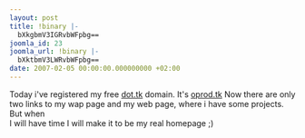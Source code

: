```yaml
---
layout: post
title: !binary |-
  bXkgbmV3IGRvbWFpbg==
joomla_id: 23
joomla_url: !binary |-
  bXktbmV3LWRvbWFpbg==
date: 2007-02-05 00:00:00.000000000 +02:00
---
```

Today i've registered my free <a href="http://dot.tk/">dot.tk</a> domain. It's <a href="http://oprod.tk/">oprod.tk</a> Now there are only two links to my wap page and my web page, where i have some projects. But when<br/>I will have time I will make it to be my real homepage ;)<br/>
